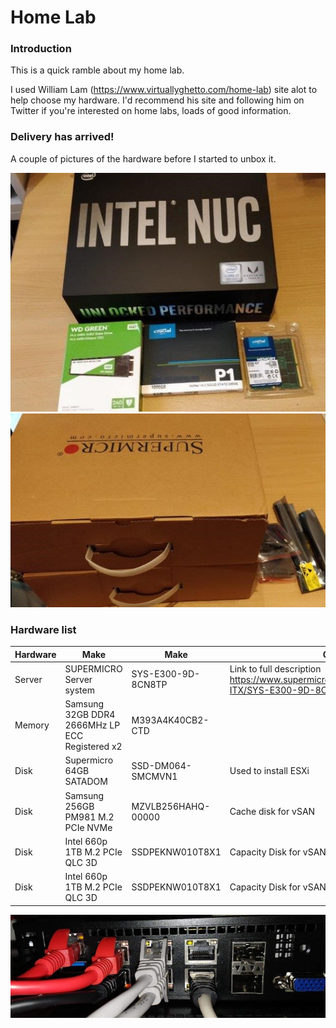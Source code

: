 # Home Lab

### Introduction
This is a quick ramble about my home lab.


I used William Lam (https://www.virtuallyghetto.com/home-lab) site alot to help choose my hardware. I'd recommend his site and following him on Twitter if you're interested on home labs, loads of good information.

### Delivery has arrived!
A couple of pictures of the hardware before I started to unbox it.

![nuc](pics/nuc.jpg?raw=true "nuc")
![supermirco](pics/supermicro_boxed.jpg?raw=true "supermirco")

### Hardware list

| Hardware | Make | Make | Comments |
| -------- | -------- | -------- | -------- |
|  Server | SUPERMICRO Server system | SYS-E300-9D-8CN8TP | Link to full description https://www.supermicro.com/en/products/system/Mini-ITX/SYS-E300-9D-8CN8TP.cfm |
| Memory | Samsung 32GB DDR4 2666MHz LP ECC Registered x2 | M393A4K40CB2-CTD |
| Disk | Supermicro 64GB SATADOM | SSD-DM064-SMCMVN1 | Used to install ESXi |
| Disk | Samsung 256GB PM981 M.2 PCIe NVMe | MZVLB256HAHQ-00000 | Cache disk for vSAN |
| Disk | Intel 660p 1TB M.2 PCIe QLC 3D | SSDPEKNW010T8X1 | Capacity Disk for vSAN |
| Disk | Intel 660p 1TB M.2 PCIe QLC 3D | SSDPEKNW010T8X1 | Capacity Disk for vSAN |




![cables](pics/cables_esxi.jpg?raw=true "cables")